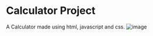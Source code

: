 # Calculator Project 

A Calculator made using html, javascript and css.
![image](https://user-images.githubusercontent.com/78610455/208247909-b4705e7b-1c8f-46f9-be1f-b25f75c20708.png)
